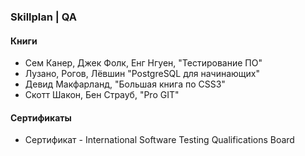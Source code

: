<h3>Skillplan | QA</h3>

<h4>Книги</h4>

* Сем Канер, Джек Фолк, Енг Нгуен, "Тестирование ПО"
* Лузано, Рогов, Лёвшин "PostgreSQL для начинающих"
* Девид Макфарланд, "Большая книга по CSS3"
* Скотт Шакон, Бен Страуб, "Pro GIT"


<h4>Сертификаты</h4>

* Сертификат - International Software Testing Qualifications Board